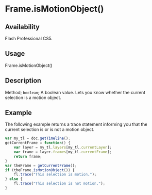 # Frame.isMotionObject()

## Availability

Flash Professional CS5.

## Usage

Frame.isMotionObject()

## Description

Method; `boolean`; A boolean value. Lets you know whether the current selection is a motion object.

## Example

The following example returns a trace statement informing you that the current selection is or is not a motion object.

```javascript
var my_tl = doc.getTimeline();
getCurrentFrame = function() {
    var layer = my_tl.layers[my_tl.currentLayer];
    var frame = layer.frames[my_tl.currentFrame];
    return frame;
}
var theFrame = getCurrentFrame();
if (theFrame.isMotionObject()) {
    fl.trace("This selection is motion.");
} else {
    fl.trace("This selection is not motion.");
}
```
